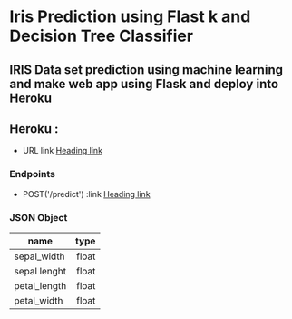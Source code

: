 # Iris Prediction using Flast k and Decision Tree Classifier
## IRIS Data set prediction using machine learning and make web app using Flask and deploy into Heroku

## Heroku : 
  - URL link [Heading link](https://iris-predict-duka.herokuapp.com")
  
### Endpoints
  - POST('/predict') :link [Heading link](https://iris-predict-duka.herokuapp.com/predict")
  
### JSON Object
  
  | name         | type  |
  | ---------    | -----:|
  | sepal_width  | float |
  | sepal lenght | float |
  | petal_length | float |
  | petal_width  | float |

